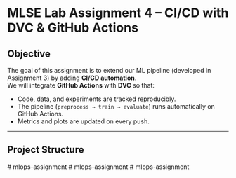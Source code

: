 # MLSE Lab Assignment 4 – CI/CD with DVC & GitHub Actions  

## Objective
The goal of this assignment is to extend our ML pipeline (developed in Assignment 3) by adding **CI/CD automation**.  
We will integrate **GitHub Actions** with **DVC** so that:  
- Code, data, and experiments are tracked reproducibly.  
- The pipeline (`preprocess → train → evaluate`) runs automatically on GitHub Actions.  
- Metrics and plots are updated on every push.  

---

## Project Structure
#   m l o p s - a s s i g n m e n t  
 #   m l o p s - a s s i g n m e n t  
 #   m l o p s - a s s i g n m e n t  
 
